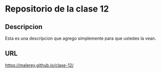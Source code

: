 # Repositorio de la clase 12

## Descripcion

Esta es una descripcion que agrego simplemente para que ustedes la vean. 

## URL

https://malerey.github.io/clase-12/

